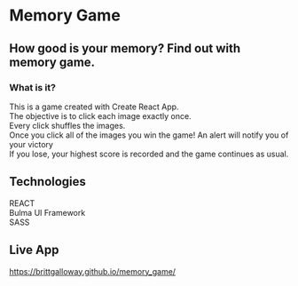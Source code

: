 # Memory Game

## How good is your memory? Find out with memory game.

### What is it?
This is a game created with Create React App.<br>
The objective is to click each image exactly once.<br>
Every click shuffles the images.<br>
Once you click all of the images you win the game! An alert will notify you of your victory<br>
If you lose, your highest score is recorded and the game continues as usual.

## Technologies
REACT<br>
Bulma UI Framework<br>
SASS<br>

## Live App
https://brittgalloway.github.io/memory_game/
